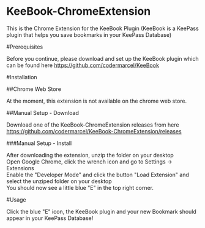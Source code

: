 # KeeBook-ChromeExtension
This is the Chrome Extension for the KeeBook Plugin (KeeBook is a KeePass plugin that helps you save bookmarks in your KeePass Database)

#Prerequisites

Before you continue, please download and set up the KeeBook plugin which can be found here
https://github.com/codermarcel/KeeBook

#Installation

##Chrome Web Store

At the moment, this extension is not available on the chrome web store.

##Manual Setup - Download

Download one of the KeeBook-ChromeExtension releases from here </br>
https://github.com/codermarcel/KeeBook-ChromeExtension/releases

###Manual Setup - Install

After downloading the extension, unzip the folder on your desktop </br>
Open Google Chrome, click the wrench icon and go to Settings -> Extensions </br>
Enable the "Developer Mode" and click the button "Load Extension" and select the unziped folder on your desktop </br>
You should now see a little blue "E" in the top right corner.

#Usage

Click the blue "E" icon, the KeeBook plugin and your new Bookmark should appear in your KeePass Database!

